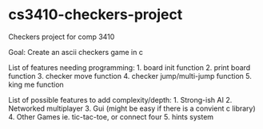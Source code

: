 # cs3410-checkers-project

Checkers project for comp 3410

  Goal: Create an ascii checkers game in c
  
  List of features needing programming:
      1. board init function
      2. print board function
      3. checker move function
      4. checker jump/multi-jump function
      5. king me function
      
  List of possible features to add complexity/depth:
      1. Strong-ish AI
      2. Networked multiplayer
      3. Gui (might be easy if there is a convient c library)
      4. Other Games ie. tic-tac-toe, or connect four
      5. hints system
      
  

